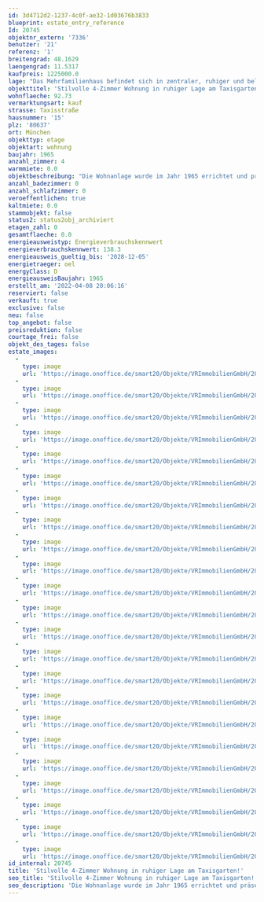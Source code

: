 ```yaml
---
id: 3d4712d2-1237-4c0f-ae32-1d03676b3833
blueprint: estate_entry_reference
Id: 20745
objektnr_extern: '7336'
benutzer: '21'
referenz: '1'
breitengrad: 48.1629
laengengrad: 11.5317
kaufpreis: 1225000.0
lage: "Das Mehrfamilienhaus befindet sich in zentraler, ruhiger und beliebter Lage in Neuhausen - Nymphenburg. Zahlreiche Grünflächen, eine gute Infrastruktur und ein hohes Freizeitangebot machen Neuhausen - Nymphenburg zu einer besonders attraktiven Wohnlage. \r\n\r\nDer U-Bahnhof \"Gern\" ist fußläufig in 2 Minuten zu erreichen. Geschäfte des täglichen Bedarfs, wie z.B. Edeka sowie Ärzte (Zahnarzt, Hausarzt und das Rotkreuz Frauenklinikum) befinden sich in der direkten Umgebung dieser interessanten Immobilie. Eine große Anzahl an Kitas, die Grundschule sowie zahlreiche weiterführende Schulen und die privaten Nymphenburger Schulen (Gymnasium und Realschule) befinden sich ebenfalls in unmittelbarer Nähe. Sie sind alle fußläufig oder mit dem Fahrrad erreichbar. Die Verkehrsanbindung, insbesondere an die B2R München Mittlerer Ring, und an das Linienbus- und U-Bahnnetz sind Garanten für die schnelle Erreichbarkeit des Umlandes sowie des Stadtzentrums von München. \r\n\r\nNicht nur der Grünwaldpark oder der Taxisgarten, in direkter Nähe der Wohnung, sind im Sommer großartige Orte für Erholung, sondern auch die zahlreichen Biergärten, Cafés und das Dantebad bieten einen hohen Freizeitwert. Für die Ausübung von Sportaktivitäten empfehlen wir Ihnen den Olympiapark (fußläufig erreichbar in ca. 12 Minuten) mit all seinen Möglichkeiten."
objekttitel: 'Stilvolle 4-Zimmer Wohnung in ruhiger Lage am Taxisgarten!'
wohnflaeche: 92.73
vermarktungsart: kauf
strasse: Taxisstraße
hausnummer: '15'
plz: '80637'
ort: München
objekttyp: etage
objektart: wohnung
baujahr: 1965
anzahl_zimmer: 4
warmmiete: 0.0
objektbeschreibung: "Die Wohnanlage wurde im Jahr 1965 errichtet und präsentiert sich in einem sehr guten Zustand. Die 4-Zimmer Eigentumswohnung befindet sich im 1. Obergeschoss und wurde im Jahr 2014 komplett saniert. \r\n\r\nIn den Wohnräumen und im Koch-Essbereich ist Echtholzparkett verlegt. Der Flur sowie das Badezimmer ist mit einem hochwertigem PVC-Boden ausgestattet. Vom praktisch geschnittenen Flur der Wohnung erreichen Sie eine nahezu neuwertige Wohnküche (mit Induktions-Kochfeld) mit gemütlichem Essbereich, das Badezimmer, das Schlafzimmer, das Wohnzimmer (ausgestattet mit einer Surround-Anlage von BOSE), das Kinderzimmer (mit integriertem, praktischem Abstellraum) und das Gäste-WC. Das Tageslichtbad verfügt über einen Waschtisch, eine Badewanne, eine Dusche sowie ein WC. Im Gäste-WC befindet sich zusätzlich ein Waschmaschinenanschluss. \r\n\r\nDas Highlight der Stadtwohnung ist ein großzügiger Balkon mit Blick in den grünen Innenhof, der zum Entspannen einlädt. Diesen kann man vom Wohnzimmer und vom Kinderzimmer aus erreichen. Sämtliche Rollläden wurden im Jahr 2021 erneuert. \r\n\r\nEin geräumiger Abstellraum im Keller, ein zusätzliches Speicherabteil (jeweils mit Licht und Steckdosen) sowie die Abstellkammer im Kinderzimmer bieten Ihnen ausreichend Lagermöglichkeiten. Auch ein Trockenraum steht für alle Hausbewohner zur Verfügung. \r\n\r\nZwei direkt nebeneinander liegende Tiefgaragenstellplätze ergänzen das Angebot. Diese können zu einem Kaufpreis in Höhe von insgesamt 49.000,- € erworben werden. \r\n\r\nDie Wohnung steht ab sofort zur Verfügung.\r\n\r\nKaufpreis Wohnung:         1.225.000,00 €\r\nKaufpreis TG-Stellplätze:       49.000,00 €\r\nKaufpreis GESAMT           1.274.000,00 €"
anzahl_badezimmer: 0
anzahl_schlafzimmer: 0
veroeffentlichen: true
kaltmiete: 0.0
stammobjekt: false
status2: status2obj_archiviert
etagen_zahl: 0
gesamtflaeche: 0.0
energieausweistyp: Energieverbrauchskennwert
energieverbrauchskennwert: 138.3
energieausweis_gueltig_bis: '2028-12-05'
energietraeger: oel
energyClass: D
energieausweisBaujahr: 1965
erstellt_am: '2022-04-08 20:06:16'
reserviert: false
verkauft: true
exclusive: false
neu: false
top_angebot: false
preisreduktion: false
courtage_frei: false
objekt_des_tages: false
estate_images:
  -
    type: image
    url: 'https://image.onoffice.de/smart20/Objekte/VRImmobilienGmbH/20745/609170a9-2d51-43d6-88c6-adf609d85ad6.jpg'
  -
    type: image
    url: 'https://image.onoffice.de/smart20/Objekte/VRImmobilienGmbH/20745/08c33f30-382e-4ed6-b69c-bccf8a7c162e.jpg'
  -
    type: image
    url: 'https://image.onoffice.de/smart20/Objekte/VRImmobilienGmbH/20745/5bcf9c82-123c-4d15-a9ca-2d35c231a0ae.jpg'
  -
    type: image
    url: 'https://image.onoffice.de/smart20/Objekte/VRImmobilienGmbH/20745/4b402e5e-2200-4e76-acb7-b7a63419fa2b.jpg'
  -
    type: image
    url: 'https://image.onoffice.de/smart20/Objekte/VRImmobilienGmbH/20745/8e63bc69-19c0-4524-bbdc-da14365554be.jpg'
  -
    type: image
    url: 'https://image.onoffice.de/smart20/Objekte/VRImmobilienGmbH/20745/ad82eff4-ddfa-4335-b5b9-e77cd6e019cb.jpg'
  -
    type: image
    url: 'https://image.onoffice.de/smart20/Objekte/VRImmobilienGmbH/20745/a97002aa-60d5-41f7-8bf2-9ac97966204d.jpg'
  -
    type: image
    url: 'https://image.onoffice.de/smart20/Objekte/VRImmobilienGmbH/20745/29a4bdd5-d0ff-4654-b23b-ce2809afa1b4.jpg'
  -
    type: image
    url: 'https://image.onoffice.de/smart20/Objekte/VRImmobilienGmbH/20745/6101a673-e22c-4714-ad4e-fc7b463b6684.jpg'
  -
    type: image
    url: 'https://image.onoffice.de/smart20/Objekte/VRImmobilienGmbH/20745/ddef11a4-e769-4a57-8623-1d3d0a852896.jpg'
  -
    type: image
    url: 'https://image.onoffice.de/smart20/Objekte/VRImmobilienGmbH/20745/98a29bf6-5a8c-4edf-9241-80b385c83f7b.jpg'
  -
    type: image
    url: 'https://image.onoffice.de/smart20/Objekte/VRImmobilienGmbH/20745/331fe8a9-6a01-4dc7-94ec-25e8a33e5952.jpg'
  -
    type: image
    url: 'https://image.onoffice.de/smart20/Objekte/VRImmobilienGmbH/20745/abd3bf5f-2169-4131-8af7-918d06b849db.jpg'
  -
    type: image
    url: 'https://image.onoffice.de/smart20/Objekte/VRImmobilienGmbH/20745/0471e38f-db27-4bb9-b390-9688e887633a.jpg'
  -
    type: image
    url: 'https://image.onoffice.de/smart20/Objekte/VRImmobilienGmbH/20745/d8fdf3ab-4964-4f9d-85f7-4e402ec6b98b.jpg'
  -
    type: image
    url: 'https://image.onoffice.de/smart20/Objekte/VRImmobilienGmbH/20745/05b45cd8-6043-4cb7-8d73-2232a399c41d.jpg'
  -
    type: image
    url: 'https://image.onoffice.de/smart20/Objekte/VRImmobilienGmbH/20745/af2e52a5-216b-4ec1-b2be-4015514ec4b8.jpg'
  -
    type: image
    url: 'https://image.onoffice.de/smart20/Objekte/VRImmobilienGmbH/20745/15c0d24c-0fdb-4e7a-8ab3-5271ffd5b469.jpg'
  -
    type: image
    url: 'https://image.onoffice.de/smart20/Objekte/VRImmobilienGmbH/20745/c7b7aff9-9c96-4cc3-8260-c229782ecbf8.jpg'
  -
    type: image
    url: 'https://image.onoffice.de/smart20/Objekte/VRImmobilienGmbH/20745/7e5e359d-9576-4d4e-a05d-5a8112e176b7.jpg'
  -
    type: image
    url: 'https://image.onoffice.de/smart20/Objekte/VRImmobilienGmbH/20745/89b721a4-56fc-4b45-bcfc-e592222a0db1.jpg'
  -
    type: image
    url: 'https://image.onoffice.de/smart20/Objekte/VRImmobilienGmbH/20745/6106935a-586f-49a4-a89a-48d366e7e9a9.jpg'
  -
    type: image
    url: 'https://image.onoffice.de/smart20/Objekte/VRImmobilienGmbH/20745/8ad82090-0e06-43fc-84bb-6ff2dceb77bc.jpg'
id_internal: 20745
title: 'Stilvolle 4-Zimmer Wohnung in ruhiger Lage am Taxisgarten!'
seo_title: 'Stilvolle 4-Zimmer Wohnung in ruhiger Lage am Taxisgarten!'
seo_description: 'Die Wohnanlage wurde im Jahr 1965 errichtet und präsentiert sich in einem sehr guten Zustand. Die 4-Zimmer Eigentumswohnung befindet sich im 1. Obergeschoss un'
---
```

